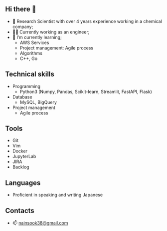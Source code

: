 ## Hi there 👋

- 🔭 Research Scientist with over 4 years experience working in a chemical company;
- 🧑‍🎨 Currently working as an engineer;
- 🌱 I’m currently learning;
  - AWS Services
  - Project management: Agile process
  - Algorithms
  - C++, Go

## Technical skills

- Programming
  - Python3 (Numpy, Pandas, Scikit-learn, Streamlit, FastAPI, Flask)
- Database
  - MySQL, BigQuery
- Project management
  - Agile process

## Tools

- Git
- Vim
- Docker
- JupyterLab
- JIRA
- Backlog

## Languages

- Proficient in speaking and writing Japanese

## Contacts

- 📫 nainsook38@gmail.com

